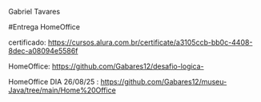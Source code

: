 
Gabriel Tavares

#Entrega HomeOffice


certificado: https://cursos.alura.com.br/certificate/a3105ccb-bb0c-4408-8dec-a08094e5586f

HomeOffice: https://github.com/Gabares12/desafio-logica-


HomeOffice DIA 26/08/25 : https://github.com/Gabares12/museu-Java/tree/main/Home%20Office
